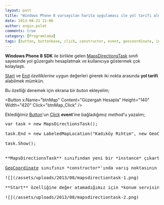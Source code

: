 ```yaml
---
layout: post
title: "Windows Phone 8 varsayılan harita uygulaması ile yol tarifi alma"
date: 2013-08-21 11:00
author: engin.polat
comments: true
category: [Programlama]
tags: [button, buttonbase, click, constructor, event, geocoordinate, instance, labeledmaplocation, location, mapsdirectionstask, start, uri, urikind, windows phone, windowsphone, wp8]
---
```

**Windows Phone 8 SDK** ile birlikte gelen <a href="http://msdn.microsoft.com/library/windowsphone/develop/microsoft.phone.tasks.mapsdirectionstask" title="MapsDirectionsTask Class" target="_blank" rel="noopener">MapsDirectionsTask</a> sınıfı sayesinde yol güzergahı hesaplatmak ve kullanıcıya göstermek çok kolaylaştı.

<a href="http://msdn.microsoft.com/library/windowsphone/develop/microsoft.phone.tasks.mapsdirectionstask.start" title="MapsDirectionsTask.Start Property" target="_blank" rel="noopener">Start</a> ve <a href="http://msdn.microsoft.com/library/windowsphone/develop/microsoft.phone.tasks.mapsdirectionstask.end" title="MapsDirectionsTask.End Property" target="_blank" rel="noopener">End</a> *özelliklerine* uygun değerleri girerek iki nokta arasında **yol tarifi** alabilmek mümkün.

Bu özelliği denemek için ekrana bir *buton* ekleyelim;



&lt;Button x:Name="btnMap" Content="Güzergah Hesapla" Height="140" Width="420" Click="btnMap_Click" /&gt;</pre>

Eklediğimiz <a href="http://msdn.microsoft.com/library/system.windows.controls.button" title="Button Class" target="_blank" rel="noopener">Button</a>'un <a href="http://msdn.microsoft.com/library/system.windows.controls.primitives.buttonbase.click" title="ButtonBase.Click Event" target="_blank" rel="noopener">Click</a> **event**'ine bağladığımız *method*'u yazalım;

<pre class="brush:csharp">var task = new MapsDirectionsTask();

task.End = new LabeledMapLocation("Kadıköy Rıhtım", new GeoCoordinate(40.990, 29.025));

task.Show();


**MapsDirectionsTask** sınıfından yeni bir *instance* çıkartıp, **End** özelliğine <a href="http://msdn.microsoft.com/library/windowsphone/develop/microsoft.phone.tasks.labeledmaplocation" title="LabeledMapLocation Class" target="_blank" rel="noopener">LabeledMapLocation</a> sınıfından bir değişken atıyoruz.

<a href="http://msdn.microsoft.com/library/system.device.location.geocoordinate" title="GeoCoordinate Class" target="_blank" rel="noopener">GeoCoordinate</a> sınıfının *constructor*'ında varış noktasının koordinatlarını vermemiz gerekiyor, ben örnek olarak *40.990* ve *29.025* değerlerini verdim böylece *Kadıköy Rıhtım*'a nasıl gidileceğini buluyor olacağız;

![](/assets/uploads/2013/08/mapsdirectiontask-1.png)

**Start** özelliğine değer atamadığımız için *konum servisinden* bulunan konumumuz kullanılacak ve **End** özelliğine verdiğimiz konum'a giden *güzergah* hesaplanarak ekranda bir **harita** ve altında **liste** şeklide gösterilecek;

![](/assets/uploads/2013/08/mapsdirectiontask-2.png)

